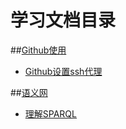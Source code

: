 # 学习文档目录

##[Github使用](https://github.com/meshinestar/notes/tree/master/Github_How_Toa)

- [Github设置ssh代理](https://github.com/meshinestar/notes/blob/master/Github_How_To/ssh_proxy.md)

##[语义网](https://github.com/meshinestar/notes/tree/master/Semantic_Web)

- [理解SPARQL](https://github.com/meshinestar/notes/blob/master/Semantic_Web/%E7%90%86%E8%A7%A3SPARQL.md)

